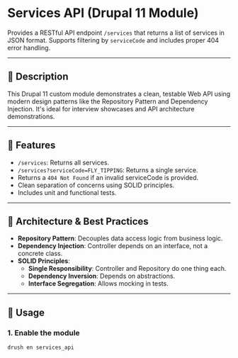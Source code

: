 # Services API (Drupal 11 Module)

Provides a RESTful API endpoint `/services` that returns a list of services in JSON format. Supports filtering by `serviceCode` and includes proper 404 error handling.

---

## 📌 Description

This Drupal 11 custom module demonstrates a clean, testable Web API using modern design patterns like the Repository Pattern and Dependency Injection. It's ideal for interview showcases and API architecture demonstrations.

---

## 📂 Features

- `/services`: Returns all services.
- `/services?serviceCode=FLY_TIPPING`: Returns a single service.
- Returns a `404 Not Found` if an invalid serviceCode is provided.
- Clean separation of concerns using SOLID principles.
- Includes unit and functional tests.

---

## 🧱 Architecture & Best Practices

- **Repository Pattern**: Decouples data access logic from business logic.
- **Dependency Injection**: Controller depends on an interface, not a concrete class.
- **SOLID Principles**:
  - **Single Responsibility**: Controller and Repository do one thing each.
  - **Dependency Inversion**: Depends on abstractions.
  - **Interface Segregation**: Allows mocking in tests.

---

## 🚀 Usage

### 1. Enable the module

```bash
drush en services_api
